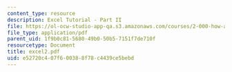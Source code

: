 ```yaml
---
content_type: resource
description: Excel Tutorial - Part II
file: https://ol-ocw-studio-app-qa.s3.amazonaws.com/courses/2-000-how-and-why-machines-work-spring-2002/e52720c407f600388f78c4439ce5bebd_excel2.pdf
file_type: application/pdf
parent_uid: 1f9b0c81-5680-49b0-50b5-7151f7de710f
resourcetype: Document
title: excel2.pdf
uid: e52720c4-07f6-0038-8f78-c4439ce5bebd
---
```

